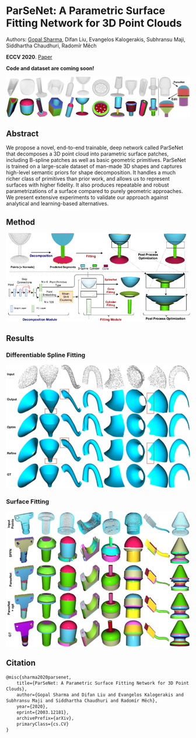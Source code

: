 # ParSeNet: A Parametric Surface Fitting Network for 3D Point Clouds
Authors: [Gopal Sharma](https://hippogriff.github.io/), Difan Liu, Evangelos Kalogerakis, Subhransu Maji, Siddhartha Chaudhuri, Radomír Měch

**ECCV 2020**. [Paper](https://arxiv.org/pdf/2003.12181.pdf)

**Code and dataset are coming soon!**

![](parsenet-gallery.jpg)

## Abstract
We propose a novel, end-to-end trainable, deep network called ParSeNet that decomposes a 3D point cloud into parametric surface patches, including B-spline patches as well as basic geometric primitives. ParSeNet is trained on a large-scale dataset of man-made 3D shapes and captures high-level semantic priors for shape decomposition. It handles a much richer class of primitives than prior work, and allows us to represent surfaces with higher fidelity. It also produces repeatable and robust parametrizations of a surface compared to purely geometric approaches. We present extensive experiments to validate our approach against analytical and learning-based alternatives.


## Method
![](pipeline.jpg)

## Results
### Differentiable Spline Fitting
![](spline-qualitative.jpg)

### Surface Fitting
![](fitting.jpg)


## Citation
```
@misc{sharma2020parsenet,
    title={ParSeNet: A Parametric Surface Fitting Network for 3D Point Clouds},
    author={Gopal Sharma and Difan Liu and Evangelos Kalogerakis and Subhransu Maji and Siddhartha Chaudhuri and Radomír Měch},
    year={2020},
    eprint={2003.12181},
    archivePrefix={arXiv},
    primaryClass={cs.CV}
}
```
